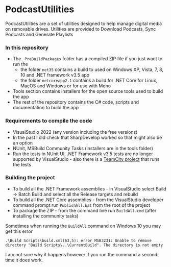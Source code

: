 # PodcastUtilities #

PodcastUtilities are a set of utilities designed to help manage digital media on removable drives. Utilities are provided to Download Podcasts, Sync Podcasts and Generate Playlists

### In this repository ###

* The ```_PreBuildPackages``` folder has a compiled ZIP file if you just want to run the
  - the folder `net35` contains a build to used on Windows XP, Vista, 7, 8, 10 and .NET framework v3.5  app
  - the folder `netcoreapp2.1` contains a build for .NET Core for Linux, MacOS and Windows or for use with Mono
* Tools section contains installers for the open source tools used to build the app
* The rest of the repository contains the C# code, scripts and documentation to build the app

### Requirements to compile the code ###

* VisualStudio 2022 (any version including the free versions)
* In the past I did check that SharpDevelop worked so that might also be an option
* NUnit, MSBuild Community Tasks (installers are in the tools folder)
* Run the tests in NUnit UI, .NET Framework v3.5 tests are no longer supported by VisualStudio  - also there is a [TeamCity project](http://teamcity.codebetter.com/viewType.html?buildTypeId=bt1062) that runs the tests

### Building the project

* To build all the .NET Framework assemblies - in VisualStudio select Build -> Batch Build and select all the Release targets and rebuild
* To build all the .NET Core assemblies - from the VisualStudio developer command prompt run `PublishAll.bat` from the root of the project
* To package the ZIP - from the command line run `BuildAll.cmd` (after installing the community tasks)

Sometimes when running the `BuildAll` command on Windows 10 you may get this error

```
.\Build Scripts\build.xml(63,5): error MSB3231: Unable to remove directory "Build Scripts\..\CurrentBuild". The directory is not empty
```

I am not sure why it happens however if you run the command a second time it does work.
